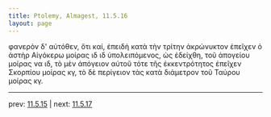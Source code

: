 ```yaml
---
title: Ptolemy, Almagest, 11.5.16
layout: page
---
```


φανερὸν δ' αὐτόθεν, ὅτι καί, ἐπειδὴ κατὰ τὴν τρίτην ἀκρώνυκτον ἐπεῖχεν ὁ ἀστὴρ Αἰγόκερω μοίρας ιδ ιδ ὑπολειπόμενος, ὡς ἐδείχθη, τοῦ ἀπογείου μοίρας να ιδ, τὸ μὲν ἀπόγειον αὐτοῦ τότε τῆς ἐκκεντρότητος ἐπεῖχεν Σκορπίου μοίρας κγ, τὸ δὲ περίγειον τὰς κατὰ διάμετρον τοῦ Ταύρου μοίρας κγ. 

---

prev: [11.5.15](../11.5.15/) | next: [11.5.17](../11.5.17/)

